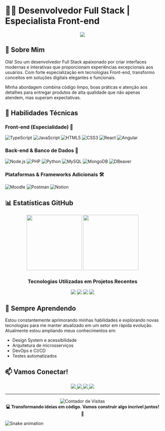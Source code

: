 # 👨‍💻 Desenvolvedor Full Stack | Especialista Front-end

<div align="center">
  <img src="https://readme-typing-svg.herokuapp.com/?lines=Desenvolvedor+Full+Stack;Especialista+em+Front-end&font=Fira%20Code&center=true&width=440&height=45&color=f75c7e&vCenter=true&size=22">
</div>

## 👋 Sobre Mim

Olá! Sou um desenvolvedor Full Stack apaixonado por criar interfaces modernas e interativas que proporcionam experiências excepcionais aos usuários. Com forte especialização em tecnologias Front-end, transformo conceitos em soluções digitais elegantes e funcionais.

Minha abordagem combina código limpo, boas práticas e atenção aos detalhes para entregar produtos de alta qualidade que não apenas atendem, mas superam expectativas.

## 🚀 Habilidades Técnicas

### Front-end (Especialidade) 💪
![TypeScript](https://img.shields.io/badge/-TypeScript-3178C6?style=for-the-badge&logo=typescript&logoColor=white)
![JavaScript](https://img.shields.io/badge/-JavaScript-F7DF1E?style=for-the-badge&logo=javascript&logoColor=black)
![HTML5](https://img.shields.io/badge/-HTML5-E34F26?style=for-the-badge&logo=html5&logoColor=white)
![CSS3](https://img.shields.io/badge/-CSS3-1572B6?style=for-the-badge&logo=css3&logoColor=white)
![React](https://img.shields.io/badge/-React-61DAFB?style=for-the-badge&logo=react&logoColor=black)
![Angular](https://img.shields.io/badge/-Angular-DD0031?style=for-the-badge&logo=angular&logoColor=white)

### Back-end & Banco de Dados 🔧
![Node.js](https://img.shields.io/badge/-Node.js-339933?style=for-the-badge&logo=nodedotjs&logoColor=white)
![PHP](https://img.shields.io/badge/-PHP-777BB4?style=for-the-badge&logo=php&logoColor=white)
![Python](https://img.shields.io/badge/-Python-3776AB?style=for-the-badge&logo=python&logoColor=white)
![MySQL](https://img.shields.io/badge/-MySQL-4479A1?style=for-the-badge&logo=mysql&logoColor=white)
![MongoDB](https://img.shields.io/badge/-MongoDB-47A248?style=for-the-badge&logo=mongodb&logoColor=white)
![DBeaver](https://img.shields.io/badge/-DBeaver-5f5f5f?style=for-the-badge&logo=dbeaver&logoColor=white)

### Plataformas & Frameworks Adicionais 🛠️
![Moodle](https://img.shields.io/badge/-Moodle-F98012?style=for-the-badge&logo=moodle&logoColor=white)
![Postman](https://img.shields.io/badge/-Postman-FF6C37?style=for-the-badge&logo=postman&logoColor=white)
![Notion](https://img.shields.io/badge/-Notion-000000?style=for-the-badge&logo=notion&logoColor=white)

## 📊 Estatísticas GitHub

<div align="center">
  <img height="180em" src="https://github-readme-stats.vercel.app/api?username=luccagoltzman&show_icons=true&theme=radical&include_all_commits=true&count_private=true"/>
  <img height="180em" src="https://github-readme-stats.vercel.app/api/top-langs/?username=luccagoltzman&layout=compact&langs_count=10&hide=html&theme=radical&count_private=true"/>
</div>

<div align="center">
  <h3>Tecnologias Utilizadas em Projetos Recentes</h3>
  <p align="center">
    <img src="https://img.shields.io/badge/-React-61DAFB?style=for-the-badge&logo=react&logoColor=black" />
    <img src="https://img.shields.io/badge/-PHP-777BB4?style=for-the-badge&logo=php&logoColor=white" />
    <img src="https://img.shields.io/badge/-Blade-FF2D20?style=for-the-badge&logo=laravel&logoColor=white" />
    <img src="https://img.shields.io/badge/-TypeScript-3178C6?style=for-the-badge&logo=typescript&logoColor=white" />
  </p>
</div>

## 🌱 Sempre Aprendendo

Estou constantemente aprimorando minhas habilidades e explorando novas tecnologias para me manter atualizado em um setor em rápida evolução. Atualmente estou ampliando meus conhecimentos em:

- Design System e acessibilidade
- Arquitetura de microsserviços
- DevOps e CI/CD
- Testes automatizados

## 📫 Vamos Conectar!

<div align="center">
  <a href="mailto:luccagoltzman@gmail.com">
    <img src="https://img.shields.io/badge/-Email-D14836?style=for-the-badge&logo=gmail&logoColor=white"/>
  </a>
  <a href="https://www.linkedin.com/in/lucca-goltzman-20a1b8243/" target="_blank">
    <img src="https://img.shields.io/badge/-LinkedIn-0077B5?style=for-the-badge&logo=linkedin&logoColor=white"/>
  </a>
  <a href="https://luccagoltzman.github.io/portifolio/#" target="_blank">
    <img src="https://img.shields.io/badge/-Portfolio-000000?style=for-the-badge&logo=react&logoColor=white"/>
  </a>
  <a href="https://www.instagram.com/lucca_goltzman/" target="_blank">
    <img src="https://img.shields.io/badge/-Instagram-E4405F?style=for-the-badge&logo=instagram&logoColor=white"/>
  </a>
</div>

---

<div align="center">
  <img src="https://komarev.com/ghpvc/?username=luccagoltzman&color=blueviolet&style=for-the-badge" alt="Contador de Visitas"/>
</div>

<div align="center">
  <strong>💻 Transformando ideias em código. Vamos construir algo incrível juntos! 🚀</strong>
</div>

 ![Snake animation](https://github.com/luccagoltzman/blob/output/github-contribution-grid-snake.svg)
